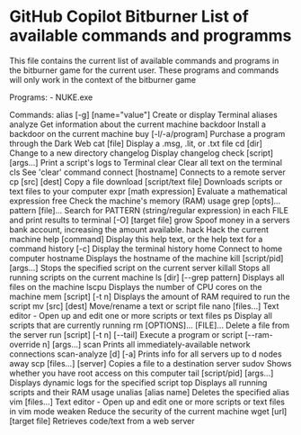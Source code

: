 # GitHub Copilot Bitburner List of available commands and programms

This file contains the current list of available commands and programs in the bitburner game for the current user. These programs and commands will only work in the context of the bitburner game

Programs:
    - NUKE.exe

Commands:
    alias [-g] [name="value"]        Create or display Terminal aliases
    analyze                          Get information about the current machine 
    backdoor                         Install a backdoor on the current machine 
    buy [-l/-a/program]              Purchase a program through the Dark Web
    cat [file]                       Display a .msg, .lit, or .txt file
    cd [dir]                         Change to a new directory
    changelog                        Display changelog
    check [script] [args...]         Print a script's logs to Terminal
    clear                            Clear all text on the terminal 
    cls                              See 'clear' command 
    connect [hostname]               Connects to a remote server
    cp [src] [dest]                  Copy a file
    download [script/text file]      Downloads scripts or text files to your computer
    expr [math expression]           Evaluate a mathematical expression
    free                             Check the machine's memory (RAM) usage
    grep [opts]... pattern [file]... Search for PATTERN (string/regular expression) in each FILE and print results to terminal
         [-O] [target file]
    grow                             Spoof money in a servers bank account, increasing the amount available.
    hack                             Hack the current machine
    help [command]                   Display this help text, or the help text for a command
    history [-c]                     Display the terminal history
    home                             Connect to home computer
    hostname                         Displays the hostname of the machine
    kill [script/pid] [args...]      Stops the specified script on the current server 
    killall                          Stops all running scripts on the current machine
    ls [dir] [--grep pattern]        Displays all files on the machine
    lscpu                            Displays the number of CPU cores on the machine
    mem [script] [-t n]              Displays the amount of RAM required to run the script
    mv [src] [dest]                  Move/rename a text or script file
    nano [files...]                  Text editor - Open up and edit one or more scripts or text files
    ps                               Display all scripts that are currently running
    rm [OPTIONS]... [FILE]...        Delete a file from the server
    run [script] [-t n] [--tail]     Execute a program or script
        [--ram-override n] [args...]
    scan                             Prints all immediately-available network connections
    scan-analyze [d] [-a]            Prints info for all servers up to d nodes away
    scp [files...] [server]          Copies a file to a destination server
    sudov                            Shows whether you have root access on this computer
    tail [script/pid] [args...]      Displays dynamic logs for the specified script
    top                              Displays all running scripts and their RAM usage
    unalias [alias name]             Deletes the specified alias
    vim [files...]                   Text editor - Open up and edit one or more scripts or text files in vim mode
    weaken                           Reduce the security of the current machine
    wget [url] [target file]         Retrieves code/text from a web server
